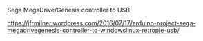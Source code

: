 Sega MegaDrive/Genesis controller to USB

https://jfrmilner.wordpress.com/2016/07/17/arduino-project-sega-megadrivegenesis-controller-to-windowslinux-retropie-usb/